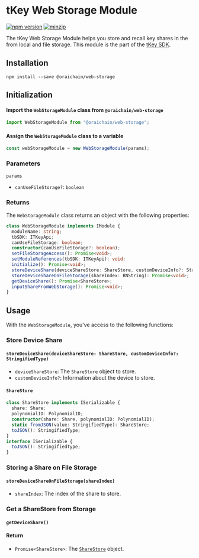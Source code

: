 # tKey Web Storage Module

[![npm version](https://img.shields.io/npm/v/@oraichain/web-storage?label=%22%22)](https://www.npmjs.com/package/@oraichain/web-storage/v/latest)                       [![minzip](https://img.shields.io/bundlephobia/minzip/@oraichain/web-storage?label=%22%22)](https://bundlephobia.com/result?p=@oraichain/web-storage@latest)

The tKey Web Storage Module helps you store and recall key shares in the from local and file storage. This module is the part of the [tKey SDK](https://github.com/tkey/tkey/).

## Installation

```shell
npm install --save @oraichain/web-storage
```

## Initialization

#### Import the `WebStorageModule` class from `@oraichain/web-storage`

```javascript
import WebStorageModule from "@oraichain/web-storage";
```

#### Assign the `WebStorageModule` class to a variable

```javascript
const webStorageModule = new WebStorageModule(params);
```

### Parameters

`params`

- `canUseFileStorage?`: `boolean`

### Returns

The `WebStorageModule` class returns an object with the following properties:

```ts
class WebStorageModule implements IModule {
  moduleName: string;
  tbSDK: ITKeyApi;
  canUseFileStorage: boolean;
  constructor(canUseFileStorage?: boolean);
  setFileStorageAccess(): Promise<void>;
  setModuleReferences(tbSDK: ITKeyApi): void;
  initialize(): Promise<void>;
  storeDeviceShare(deviceShareStore: ShareStore, customDeviceInfo?: StringifiedType): Promise<void>;
  storeDeviceShareOnFileStorage(shareIndex: BNString): Promise<void>;
  getDeviceShare(): Promise<ShareStore>;
  inputShareFromWebStorage(): Promise<void>;
}
```

## Usage

With the `WebStorageModule`, you've access to the following functions:

### Store Device Share

#### `storeDeviceShare(deviceShareStore: ShareStore, customDeviceInfo?: StringifiedType)`

- `deviceShareStore`: The `ShareStore` object to store.
- `customDeviceInfo?`: Information about the device to store.

#### `ShareStore`

```ts
class ShareStore implements ISerializable {
  share: Share;
  polynomialID: PolynomialID;
  constructor(share: Share, polynomialID: PolynomialID);
  static fromJSON(value: StringifiedType): ShareStore;
  toJSON(): StringifiedType;
}
interface ISerializable {
  toJSON(): StringifiedType;
}
```

### Storing a Share on File Storage

#### `storeDeviceShareOnFileStorage(shareIndex)`

- `shareIndex`: The index of the share to store.

### Get a ShareStore from Storage

#### `getDeviceShare()`

#### Return

- `Promise<ShareStore>`: The [`ShareStore`](#sharestore) object.
